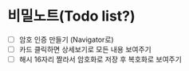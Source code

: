 # 비밀노트(Todo list?)

- [ ] 암호 인증 만들기 (Navigator로)
- [ ] 카드 클릭하면 상세보기로 모든 내용 보여주기
- [ ] 해시 16자리 짤라서 암호화로 저장 후 복호화로 보여주기